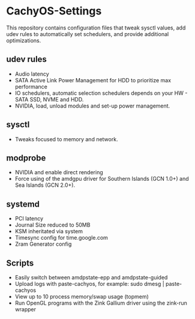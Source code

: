 # CachyOS-Settings
This repository contains configuration files that tweak sysctl values, add udev rules to automatically set schedulers, and provide additional optimizations.

## udev rules
- Audio latency
- SATA Active Link Power Management for HDD to prioritize max performance 
- IO schedulers, automatic selection schedulers depends on your HW - SATA SSD, NVME and HDD.
- NVIDIA, load, unload modules and set-up power management. 

## sysctl
- Tweaks focused to memory and network.

## modprobe
- NVIDIA and enable direct rendering
- Force using of the amdgpu driver for Southern Islands (GCN 1.0+) and Sea Islands (GCN 2.0+).

## systemd
- PCI latency
- Journal Size reduced to 50MB
- KSM inheritated via system
- Timesync config for time.google.com
- Zram Generator config

## Scripts
- Easily switch between amdpstate-epp and amdpstate-guided
- Upload logs with paste-cachyos, for example: sudo dmesg | paste-cachyos
- View up to 10 process memory/swap usage (topmem)
- Run OpenGL programs with the Zink Gallium driver using the zink-run wrapper
